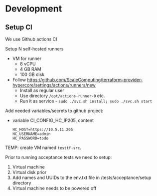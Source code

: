 # Development

## Setup CI

We use Github actions CI

Setup N self-hosted runners
- VM for runner
  - 8 vCPU
  - 4 GB RAM
  - 100 GB disk 
- Follow https://github.com/ScaleComputing/terraform-provider-hypercore/settings/actions/runners/new
  - Install as regular user
  - Use directory `/opt/actions-runner-0` etc.
  - Run it as service - `sudo ./svc.sh install; sudo ./svc.sh start`

Add needed variables/secrets to github project:
- variable CI_CONFIG_HC_IP205, content
  ```
  HC_HOST=https://10.5.11.205
  HC_USERNAME=admin
  HC_PASSWORD=todo
  ```

TEMP: create VM named `testtf-src`.

Prior to running acceptance tests we need to setup:
  1. Virtual machine
  2. Virtual disk prior
  3. Add names and UUIDs to the env.txt file in /tests/acceptance/setup directory
  4. Virtual machine needs to be powered off
